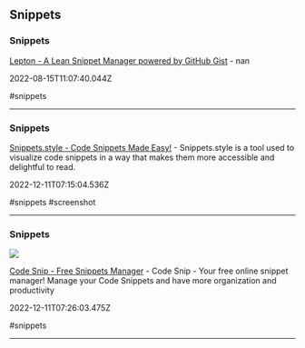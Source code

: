 ## Snippets

### Snippets

[Lepton - A Lean Snippet Manager powered by GitHub Gist](https://hackjutsu.com/Lepton) - nan

2022-08-15T11:07:40.044Z

#snippets

---

### Snippets

[Snippets.style - Code Snippets Made Easy!](https://snippets.style) - Snippets.style is a tool used to visualize code snippets in a way that makes them more accessible and delightful to read.

2022-12-11T07:15:04.536Z

#snippets #screenshot

---

### Snippets

![](https://codesnip.net/Code-Snip-dashboard.jpg)

[Code Snip - Free Snippets Manager](https://codesnip.net) - Code Snip - Your free online snippet manager! Manage your Code Snippets and have more organization and productivity

2022-12-11T07:26:03.475Z

#snippets

---

